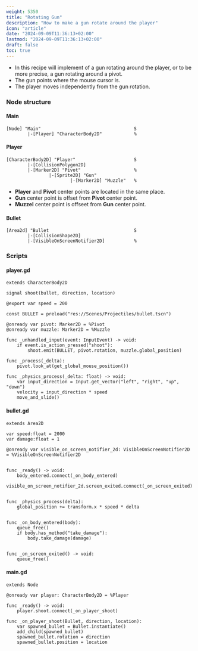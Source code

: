 ```yaml
---
weight: 5350
title: "Rotating Gun"
description: "How to make a gun rotate around the player"
icon: "article"
date: "2024-09-09T11:36:13+02:00"
lastmod: "2024-09-09T11:36:13+02:00"
draft: false
toc: true
---
```


- In this recipe will implement of a gun rotating around the player, or to be more precise, a gun rotating around a pivot.
- The gun points where the mouse cursor is.
- The player moves independently from the gun rotation.

### Node structure

#### Main
```
[Node] "Main"									S
		|-[Player] "CharacterBody2D"			%
```

#### Player
```
[CharacterBody2D] "Player"						S
		|-[CollisionPolygon2D]
		|-[Marker2D] "Pivot"					%
				|-[Sprite2D] "Gun"
						|-[Marker2D] "Muzzle"	%
```
- **Player** and **Pivot** center points are located in the same place.
- **Gun** center point is offset from **Pivot** center point.
- **Muzzel** center point is offseet from **Gun** center point.


#### Bullet
```
[Area2d] "Bullet								S
		|-[CollisionShape2D]
		|-[VisibleOnScreenNotifier2D]			%
```


### Scripts

#### player.gd

```gdscript
extends CharacterBody2D

signal shoot(bullet, direction, location)

@export var speed = 200

const BULLET = preload("res://Scenes/Projectiles/bullet.tscn")

@onready var pivot: Marker2D = %Pivot
@onready var muzzle: Marker2D = %Muzzle

func _unhandled_input(event: InputEvent) -> void:
	if event.is_action_pressed("shoot"):
		shoot.emit(BULLET, pivot.rotation, muzzle.global_position)

func _process(_delta):
	pivot.look_at(get_global_mouse_position())

func _physics_process(_delta: float) -> void:
	var input_direction = Input.get_vector("left", "right", "up", "down")
	velocity = input_direction * speed
	move_and_slide()
```

#### bullet.gd

```gdscript
extends Area2D

var speed:float = 2000
var damage:float = 1

@onready var visible_on_screen_notifier_2d: VisibleOnScreenNotifier2D = %VisibleOnScreenNotifier2D


func _ready() -> void:
	body_entered.connect(_on_body_entered)
	visible_on_screen_notifier_2d.screen_exited.connect(_on_screen_exited)


func _physics_process(delta):
	global_position += transform.x * speed * delta


func _on_body_entered(body):
	queue_free()
	if body.has_method("take_damage"):
		body.take_damage(damage)


func _on_screen_exited() -> void:
	queue_free()
```

#### main.gd

```gdscript
extends Node

@onready var player: CharacterBody2D = %Player

func _ready() -> void:
	player.shoot.connect(_on_player_shoot)

func _on_player_shoot(Bullet, direction, location):
	var spawned_bullet = Bullet.instantiate()
	add_child(spawned_bullet)
	spawned_bullet.rotation = direction
	spawned_bullet.position = location
```
